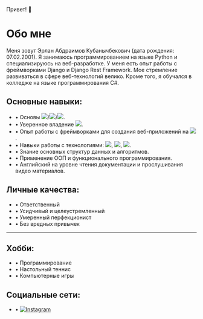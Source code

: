 Привет! 👋
<h1>Обо мне</h1>
<p>Меня зовут Эрлан Абдраимов Кубанычбекович (дата рождения: 07.02.2001). Я занимаюсь программированием на языке Python и специализируюсь на веб-разработке. У меня есть опыт работы с фреймворками Django и Django Rest Framework. Мое стремление развиваться в сфере веб-технологий велико. Кроме того, я обучался в колледже на языке программирования C#.</p>
<h2>Основные навыки:</h2>
<ul>
  <li>• Основы <img src="https://img.shields.io/badge/HTML5-Black?style=for-the-badge&logo=HTML5&logoColor=White"/>/<img src="https://img.shields.io/badge/CSS3-Black?style=for-the-badge&logo=CSS3&logoColor=White"/>/<img src="https://img.shields.io/badge/SQL-Black?style=for-the-badge&logo=PostgreSQL&logoColor=White"/>.</li>
  <li>• Уверенное владение <img src="https://img.shields.io/badge/Python-Green?style=for-the-badge&logo=Python&logoColor=Black"/>.</li>
  <li>• Опыт работы с фреймворками для создания веб-приложений на <img src="https://img.shields.io/badge/Python-Green?style=for-the-badge&logo=Python&logoColor=Black"/>.</li>
  <li>• Навыки работы с технологиями: <img src="https://img.shields.io/badge/Git-Green?style=for-the-badge&logo=Git&logoColor=Black"/>, <img src="https://img.shields.io/badge/Django-Green?style=for-the-badge&logo=Django&logoColor=Black"/>, <img src="https://img.shields.io/badge/DRF-Green?style=for-the-badge&logo=DRF&logoColor=Black"/>.</li>
  <li>• Знание основных структур данных и алгоритмов.</li>
  <li>• Применение ООП и функционального программирования.</li>
  <li>• Английский на уровне чтения документации и прослушивания видео материалов.</li>
</ul>
<h2>Личные качества:</h2>
<ul>
  <li>• Ответственный</li>
  <li>• Усидчивый и целеустремленный</li>
  <li>• Умеренный перфекционист</li>
  <li>• Без вредных привычек</li>
</ul>
<hr>
<h2>Хобби:</h2>
<ul>
  <li>• Программирование</li>
  <li>• Настольный теннис</li>
  <li>• Компьютерные игры</li>
</ul>
<h2>Социальные сети:</h2>
<ul>
  <li>• <a href="https://youtube.com"><img src="https://img.shields.io/badge/Instagram-E4405F?style=for-the-badge&logo=Instagram&logoColor=Black" alt="Instagram"/></a></li>
</ul>
